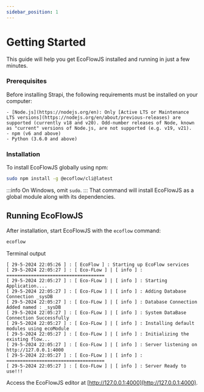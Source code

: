 ```yaml
---
sidebar_position: 1
---
```


# Getting Started

This guide will help you get EcoFlowJS installed and running in just a few minutes.

### Prerequisites

<Admonition type="info" icon="✅" title="Prerequisites">
    Before installing Strapi, the following requirements must be installed on your computer:

    - [Node.js](https://nodejs.org/en): Only [Active LTS or Maintenance LTS versions](https://nodejs.org/en/about/previous-releases) are supported (currently v18 and v20). Odd-number releases of Node, known as "current" versions of Node.js, are not supported (e.g. v19, v21).
    - npm (v6 and above)
    - Python (3.6.0 and above)

</Admonition>

### Installation

To install EcoFlowJS globally using npm:

```bash
sudo npm install -g @ecoflow/cli@latest
```

:::info
On Windows, omit `sudo`.
:::
That command will install EcoFlowJS as a global module along with its dependencies.

## Running EcoFlowJS

After installation, start EcoFlowJS with the `ecoflow` command:

```bash
ecoflow
```

Terminal output

```
[ 29-5-2024 22:05:26 ] : [ EcoFlow ] : Starting up EcoFlow services
[ 29-5-2024 22:05:27 ] : [ Eco-FLow ] | [ info ] : ====================================
[ 29-5-2024 22:05:27 ] : [ Eco-FLow ] | [ info ] : Starting Application....
[ 29-5-2024 22:05:27 ] : [ Eco-FLow ] | [ info ] : Adding Database Connection _sysDB
[ 29-5-2024 22:05:27 ] : [ Eco-FLow ] | [ info ] : Database Connection Added named : _sysDB
[ 29-5-2024 22:05:27 ] : [ Eco-FLow ] | [ info ] : System DataBase Connection Successfully
[ 29-5-2024 22:05:27 ] : [ Eco-FLow ] | [ info ] : Installing default modules using ecoModule
[ 29-5-2024 22:05:27 ] : [ Eco-FLow ] | [ info ] : Initializing the existing flow...
[ 29-5-2024 22:05:27 ] : [ Eco-FLow ] | [ info ] : Server listening on http://127.0.0.1:4000
[ 29-5-2024 22:05:27 ] : [ Eco-FLow ] | [ info ] : ====================================
[ 29-5-2024 22:05:27 ] : [ Eco-FLow ] | [ info ] : Server Ready to use!!!
```

Access the EcoFlowJS editor at [http://127.0.0.1:4000](http://127.0.0.1:4000).
